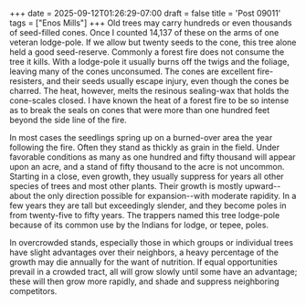 +++
date = 2025-09-12T01:26:29-07:00
draft = false
title = 'Post 09011'
tags = ["Enos Mills"]
+++
Old trees may carry hundreds or even thousands of seed-filled cones. Once I counted 14,137 of these on the arms of one veteran lodge-pole. If we allow but twenty seeds to the cone, this tree alone held a good seed-reserve. Commonly a forest fire does not consume the tree it kills. With a lodge-pole it usually burns off the twigs and the foliage, leaving many of the cones unconsumed. The cones are excellent fire-resisters, and their seeds usually escape injury, even though the cones be charred. The heat, however, melts the resinous sealing-wax that holds the cone-scales closed. I have known the heat of a forest fire to be so intense as to break the seals on cones that were more than one hundred feet beyond the side line of the fire.

In most cases the seedlings spring up on a burned-over area the year following the fire. Often they stand as thickly as grain in the field. Under favorable conditions as many as one hundred and fifty thousand will appear upon an acre, and a stand of fifty thousand to the acre is not uncommon. Starting in a close, even growth, they usually suppress for years all other species of trees and most other plants. Their growth is mostly upward--about the only direction possible for expansion--with moderate rapidity. In a few years they are tall but exceedingly slender, and they become poles in from twenty-five to fifty years. The trappers named this tree lodge-pole because of its common use by the Indians for lodge, or tepee, poles.

In overcrowded stands, especially those in which groups or individual trees have slight advantages over their neighbors, a heavy percentage of the growth may die annually for the want of nutrition. If equal opportunities prevail in a crowded tract, all will grow slowly until some have an advantage; these will then grow more rapidly, and shade and suppress neighboring competitors.
